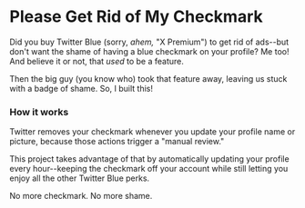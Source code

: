 # Please Get Rid of My Checkmark

Did you buy Twitter Blue (sorry, *ahem,* "X Premium") to get rid of ads--but don't want the shame of having a blue checkmark on your profile? Me too! And believe it or not, that *used* to be a feature.

Then the big guy (you know who) took that feature away, leaving us stuck with a badge of shame. So, I built this!

### How it works

Twitter removes your checkmark whenever you update your profile name or picture, because those actions trigger a "manual review."

This project takes advantage of that by automatically updating your profile every hour--keeping the checkmark off your account while still letting you enjoy all the other Twitter Blue perks.

No more checkmark. No more shame.
